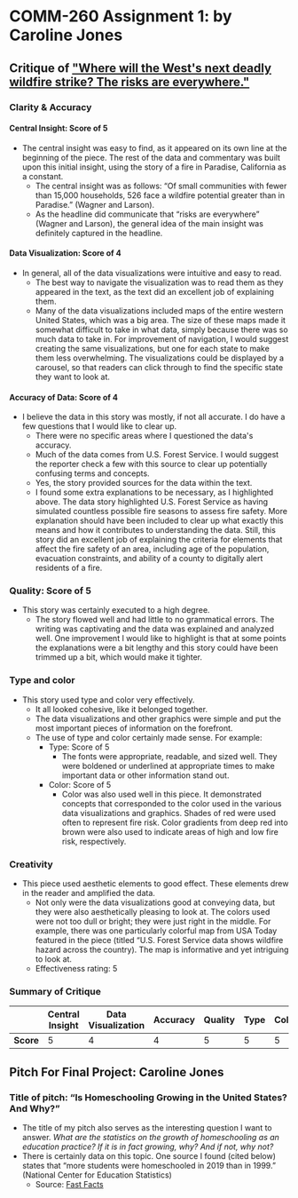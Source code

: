 # COMM-260 Assignment 1: by Caroline Jones

## Critique of ["Where will the West's next deadly wildfire strike? The risks are everywhere."](https://www.azcentral.com/in-depth/news/local/arizona-wildfires/2019/07/22/wildfire-risks-more-than-500-spots-have-greater-hazard-than-paradise/1434502001/) 

### Clarity & Accuracy

#### Central Insight: Score of 5

*  The central insight was easy to find, as it appeared on its own line at the beginning of the piece. The rest of the data and commentary was built upon this initial insight, using the story of a fire in Paradise, California as a constant.
    *  The central insight was as follows: “Of small communities with fewer than 15,000 households, 526 face a wildfire potential greater than in Paradise.” (Wagner and Larson).
    * As the headline did communicate that “risks are everywhere” (Wagner and Larson), the general idea of the main insight was definitely captured in the headline.

#### Data Visualization: Score of 4

* In general, all of the data visualizations were intuitive and easy to read.
   * The best way to navigate the visualization was to read them as they appeared in the text, as the text did an excellent job of explaining them.
   * Many of the data visualizations included maps of the entire western United States, which was a big area. The size of these maps made it somewhat difficult to take in what data, simply because there was so much data to take in. For improvement of navigation, I would suggest creating the same visualizations, but one for each state to make them less overwhelming. The visualizations could be displayed by a carousel, so that readers can click through to find the specific state they want to look at.

#### Accuracy of Data: Score of 4
* I believe the data in this story was mostly, if not all accurate. I do have a few questions that I would like to clear up.
   * There were no specific areas where I questioned the data's accuracy.
   * Much of the data comes from U.S. Forest Service. I would suggest the reporter check a few with this source to clear up potentially confusing terms and concepts.
   * Yes, the story provided sources for the data within the text.
   * I found some extra explanations to be necessary, as I highlighted above. The data story highlighted U.S. Forest Service as having simulated countless possible fire seasons to assess fire safety. More explanation should have been included to clear up what exactly this means and how it contributes to understanding the data. Still, this story did an excellent job of explaining the criteria for elements that affect the fire safety of an area, including age of the population, evacuation constraints, and ability of a county to digitally alert residents of a fire.
 
### Quality: Score of 5

* This story was certainly executed to a high degree.
   * The story flowed well and had little to no grammatical errors. The writing was captivating and the data was explained and analyzed well. One improvement I would like to highlight is that at some points the explanations were a bit lengthy and this story could have been trimmed up a bit, which would make it tighter. 

### Type and color

* This story used type and color very effectively.
   * It all looked cohesive, like it belonged together.
   * The data visualizations and other graphics were simple and put the most important pieces of information on the forefront.
   * The use of type and color certainly made sense. For example:
      * Type: Score of 5
         * The fonts were appropriate, readable, and sized well. They were boldened or underlined at appropriate times to make important data or other information stand out.
      * Color: Score of 5
         * Color was also used well in this piece. It demonstrated concepts that corresponded to the color used in the various data visualizations and graphics. Shades of red were used often to represent fire risk. Color gradients from deep red into brown were also used to indicate areas of high and low fire risk, respectively. 

### Creativity
* This piece used aesthetic elements to good effect. These elements drew in the reader and amplified the data.
   * Not only were the data visualizations good at conveying data, but they were also aesthetically pleasing to look at. The colors used were not too dull or bright; they were just right in the middle. For example, there was one particularly colorful map from USA Today featured in the piece (titled “U.S. Forest Service data shows wildfire hazard across the country). The map is informative and yet intriguing to look at.
   * Effectiveness rating: 5
   
### Summary of Critique

|              |Central Insight |Data Visualization |Accuracy |Quality |Type |Color |Creativity |
|--------------|----------------|-------------------|---------|--------|-----|------|-----------|
|  **Score**   |        5       |             4     |    4    |   5    |  5  |  5   |     5     |

## Pitch For Final Project: Caroline Jones

### Title of pitch: “Is Homeschooling Growing in the United States? And Why?”

* The title of my pitch also serves as the interesting question I want to answer. *What are the statistics on the growth of homeschooling as an education practice? If it is in fact growing, why? And if not, why not?*
* There is certainly data on this topic. One source I found (cited below) states that “more students were homeschooled in 2019 than in 1999.” (National Center for Education Statistics)
   * Source: [Fast Facts](https://nces.ed.gov/fastfacts/display.asp?id=91)





